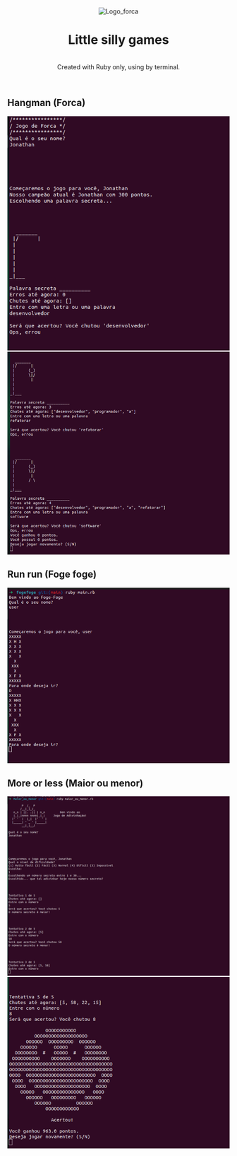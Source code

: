 <br />

<p align="center">
  <img alt="Logo_forca" src="https://afarms.github.io/forcagame/forca.png" width="130px" />
</p>

<h1 align="center" style="text-align: center;">Little silly games</h1>

<p align="center">
	<b></b><br />
	<span>Created with Ruby only, using by terminal.</span><br />
</p>

<br />

<h2>Hangman (Forca)</h2>
<img alt="Hangman_1" src="./.github/forca_inicio.png" width="580px" />
<img alt="Hangman_2" src="./.github/forca_perdeu.png" width="580px" />

<h2>Run run (Foge foge)</h2>
<img alt="Run_1" src="./.github/fogeFoge1.png" width="580px" />

<h2>More or less (Maior ou menor)</h2>
<img alt="Mor_or_less_1" src="./.github/maiorMenor_inicio.png" width="580px" />
<img alt="Mor_or_less_2" src="./.github/maiorMenor_vitoria.png" width="580px" />

